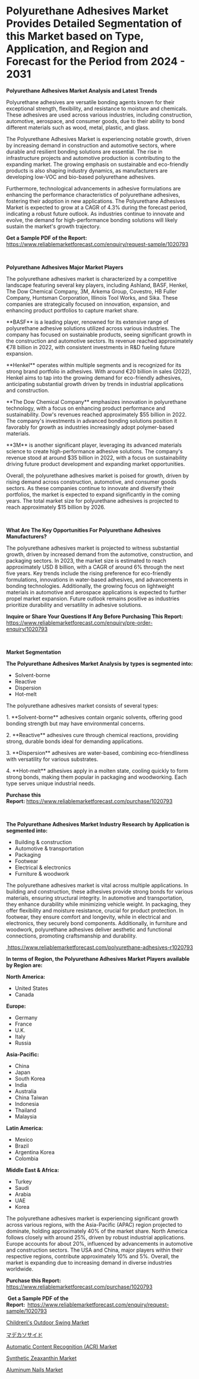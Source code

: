 <p><h1>Polyurethane Adhesives Market Provides Detailed Segmentation of this Market based on Type, Application, and Region and Forecast for the Period from 2024 - 2031</h1></p><p><strong>Polyurethane Adhesives Market Analysis and Latest Trends</strong></p>
<p><p>Polyurethane adhesives are versatile bonding agents known for their exceptional strength, flexibility, and resistance to moisture and chemicals. These adhesives are used across various industries, including construction, automotive, aerospace, and consumer goods, due to their ability to bond different materials such as wood, metal, plastic, and glass.</p><p>The Polyurethane Adhesives Market is experiencing notable growth, driven by increasing demand in construction and automotive sectors, where durable and resilient bonding solutions are essential. The rise in infrastructure projects and automotive production is contributing to the expanding market. The growing emphasis on sustainable and eco-friendly products is also shaping industry dynamics, as manufacturers are developing low-VOC and bio-based polyurethane adhesives.</p><p>Furthermore, technological advancements in adhesive formulations are enhancing the performance characteristics of polyurethane adhesives, fostering their adoption in new applications. The Polyurethane Adhesives Market is expected to grow at a CAGR of 4.3% during the forecast period, indicating a robust future outlook. As industries continue to innovate and evolve, the demand for high-performance bonding solutions will likely sustain the market's growth trajectory.</p></p>
<p><strong>Get a Sample PDF of the Report:&nbsp;</strong> <a href="https://www.reliablemarketforecast.com/enquiry/request-sample/1020793">https://www.reliablemarketforecast.com/enquiry/request-sample/1020793</a></p>
<p>&nbsp;</p>
<p><strong>Polyurethane Adhesives Major Market Players</strong></p>
<p><p>The polyurethane adhesives market is characterized by a competitive landscape featuring several key players, including Ashland, BASF, Henkel, The Dow Chemical Company, 3M, Arkema Group, Covestro, HB Fuller Company, Huntsman Corporation, Illinois Tool Works, and Sika. These companies are strategically focused on innovation, expansion, and enhancing product portfolios to capture market share.</p><p>**BASF** is a leading player, renowned for its extensive range of polyurethane adhesive solutions utilized across various industries. The company has focused on sustainable products, seeing significant growth in the construction and automotive sectors. Its revenue reached approximately €78 billion in 2022, with consistent investments in R&D fueling future expansion.</p><p>**Henkel** operates within multiple segments and is recognized for its strong brand portfolio in adhesives. With around €20 billion in sales (2022), Henkel aims to tap into the growing demand for eco-friendly adhesives, anticipating substantial growth driven by trends in industrial applications and construction.</p><p>**The Dow Chemical Company** emphasizes innovation in polyurethane technology, with a focus on enhancing product performance and sustainability. Dow's revenues reached approximately $55 billion in 2022. The company's investments in advanced bonding solutions position it favorably for growth as industries increasingly adopt polymer-based materials.</p><p>**3M** is another significant player, leveraging its advanced materials science to create high-performance adhesive solutions. The company's revenue stood at around $35 billion in 2022, with a focus on sustainability driving future product development and expanding market opportunities.</p><p>Overall, the polyurethane adhesives market is poised for growth, driven by rising demand across construction, automotive, and consumer goods sectors. As these companies continue to innovate and diversify their portfolios, the market is expected to expand significantly in the coming years. The total market size for polyurethane adhesives is projected to reach approximately $15 billion by 2026.</p></p>
<p>&nbsp;</p>
<p><strong>What Are The Key Opportunities For Polyurethane Adhesives Manufacturers?</strong></p>
<p><p>The polyurethane adhesives market is projected to witness substantial growth, driven by increased demand from the automotive, construction, and packaging sectors. In 2023, the market size is estimated to reach approximately USD 8 billion, with a CAGR of around 6% through the next five years. Key trends include the rising preference for eco-friendly formulations, innovations in water-based adhesives, and advancements in bonding technologies. Additionally, the growing focus on lightweight materials in automotive and aerospace applications is expected to further propel market expansion. Future outlook remains positive as industries prioritize durability and versatility in adhesive solutions.</p></p>
<p><strong>Inquire or Share Your Questions If Any Before Purchasing This Report:</strong> <a href="https://www.reliablemarketforecast.com/enquiry/pre-order-enquiry/1020793">https://www.reliablemarketforecast.com/enquiry/pre-order-enquiry/1020793</a></p>
<p>&nbsp;</p>
<p><strong>Market Segmentation</strong></p>
<p><strong>The Polyurethane Adhesives Market Analysis by types is segmented into:</strong></p>
<p><ul><li>Solvent-borne</li><li>Reactive</li><li>Dispersion</li><li>Hot-melt</li></ul></p>
<p><p>The polyurethane adhesives market consists of several types: </p><p>1. **Solvent-borne** adhesives contain organic solvents, offering good bonding strength but may have environmental concerns.</p><p>2. **Reactive** adhesives cure through chemical reactions, providing strong, durable bonds ideal for demanding applications.</p><p>3. **Dispersion** adhesives are water-based, combining eco-friendliness with versatility for various substrates.</p><p>4. **Hot-melt** adhesives apply in a molten state, cooling quickly to form strong bonds, making them popular in packaging and woodworking. Each type serves unique industrial needs.</p></p>
<p><strong>Purchase this Report:&nbsp;</strong><a href="https://www.reliablemarketforecast.com/purchase/1020793">https://www.reliablemarketforecast.com/purchase/1020793</a></p>
<p>&nbsp;</p>
<p><strong>The Polyurethane Adhesives Market Industry Research by Application is segmented into:</strong></p>
<p><ul><li>Building & construction</li><li>Automotive & transportation</li><li>Packaging</li><li>Footwear</li><li>Electrical & electronics</li><li>Furniture & woodwork</li></ul></p>
<p><p>The polyurethane adhesives market is vital across multiple applications. In building and construction, these adhesives provide strong bonds for various materials, ensuring structural integrity. In automotive and transportation, they enhance durability while minimizing vehicle weight. In packaging, they offer flexibility and moisture resistance, crucial for product protection. In footwear, they ensure comfort and longevity, while in electrical and electronics, they securely bond components. Additionally, in furniture and woodwork, polyurethane adhesives deliver aesthetic and functional connections, promoting craftsmanship and durability.</p></p>
<p><a href="https://www.reliablemarketforecast.com/polyurethane-adhesives-r1020793">&nbsp;https://www.reliablemarketforecast.com/polyurethane-adhesives-r1020793</a></p>
<p><strong>In terms of Region, the Polyurethane Adhesives Market Players available by Region are:</strong></p>
<p>
    <p> <strong> North America: </strong>
        <ul>
            <li>United States</li>
            <li>Canada</li>
        </ul>
        </p> 
    <p> <strong> Europe: </strong>
        <ul>
            <li>Germany</li>
            <li>France</li>
            <li>U.K.</li>
            <li>Italy</li>
            <li>Russia</li>
        </ul>
        </p> 
    <p> <strong> Asia-Pacific: </strong>
        <ul>
            <li>China</li>
            <li>Japan</li>
            <li>South Korea</li>
            <li>India</li>
            <li>Australia</li>
            <li>China Taiwan</li>
            <li>Indonesia</li>
            <li>Thailand</li>
            <li>Malaysia</li>
        </ul>
        </p> 
    <p> <strong> Latin America: </strong>
        <ul>
            <li>Mexico</li>
            <li>Brazil</li>
            <li>Argentina Korea</li>
            <li>Colombia</li>
        </ul>
        </p> 
    <p> <strong> Middle East & Africa: </strong>
        <ul>
            <li>Turkey</li>
            <li>Saudi</li>
            <li>Arabia</li>
            <li>UAE</li>
            <li>Korea</li>
        </ul>
    </p>
    </p>
<p><p>The polyurethane adhesives market is experiencing significant growth across various regions, with the Asia-Pacific (APAC) region projected to dominate, holding approximately 40% of the market share. North America follows closely with around 25%, driven by robust industrial applications. Europe accounts for about 20%, influenced by advancements in automotive and construction sectors. The USA and China, major players within their respective regions, contribute approximately 10% and 5%. Overall, the market is expanding due to increasing demand in diverse industries worldwide.</p></p>
<p><strong>Purchase this Report: </strong><a href="https://www.reliablemarketforecast.com/purchase/1020793">https://www.reliablemarketforecast.com/purchase/1020793</a></p>
<p>&nbsp;<strong>Get a Sample PDF of the Report:&nbsp;&nbsp;</strong><a href="https://www.reliablemarketforecast.com/enquiry/request-sample/1020793">https://www.reliablemarketforecast.com/enquiry/request-sample/1020793</a></p>
<p><strong></strong></p>
<p><p><a href="https://medium.com/@elenorkiehn_40655/the-global-children-s-outdoor-swing-market-is-a-dynamic-and-growing-industry-9c61af568f0d">Children\'s Outdoor Swing Market</a></p><p><a href="https://medium.com/@trudymohr81/madecassoside-market-%E3%81%AE%E3%82%B0%E3%83%AD%E3%83%BC%E3%83%90%E3%83%AB%E5%B8%82%E5%A0%B4%E6%A6%82%E8%A6%81%E3%81%AF-%E4%B8%96%E7%95%8C%E3%81%8A%E3%82%88%E3%81%B3%E4%B8%BB%E8%A6%81%E5%B8%82%E5%A0%B4%E3%81%AB%E3%81%8A%E3%81%91%E3%82%8B%E6%A5%AD%E7%95%8C%E3%81%AB%E5%BD%B1%E9%9F%BF%E3%82%92%E4%B8%8E%E3%81%88%E3%82%8B%E4%B8%BB%E8%A6%81%E3%81%AA%E3%83%88%E3%83%AC%E3%83%B3%E3%83%89%E3%81%AB%E3%81%A4%E3%81%84%E3%81%A6-%E7%8B%AC%E8%87%AA%E3%81%AE%E8%A6%96%E7%82%B9%E3%82%92%E6%8F%90%E4%BE%9B%E3%81%97%E3%81%BE%E3%81%99-ceb61876abf6">マデカソサイド</a></p><p><a href="https://github.com/AKSHATREPORTPRIME/Market-Research-Report-List-6/blob/main/automatic-content-recognition-acr-market.md">Automatic Content Recognition (ACR) Market</a></p><p><a href="https://www.linkedin.com/pulse/synthetic-zeaxanthin-market-share-new-trends-analysis-its-type-ce53f?trackingId=uMQbiGkVQ26KFcNu28BbVA%3D%3D">Synthetic Zeaxanthin Market</a></p><p><a href="https://issuu.com/reportprime-2/docs/aluminum-nails-market-size-2030.ppt_b167c289dc4e7e">Aluminum Nails Market</a></p></p>